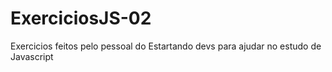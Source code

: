 <h1>ExerciciosJS-02</h1>
Exercicios feitos pelo pessoal do Estartando devs para ajudar no estudo de Javascript

